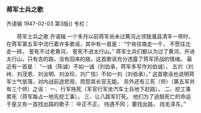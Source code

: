 ### 蒋军士兵之歌
齐语辑
1947-02-03
第3版()
专栏：

　　蒋军士兵之歌
    齐语辑
    一个多月以前蒋军尚未过黄河占领我濮县清丰一带时，在蒋军第五军中流行着许多歌谣，其中有一首是：
    “宁肯往南走一千，
    不愿往北走一砖，
    誓死不过老黄河，
    誓死不进太行山。”
    蒋军士兵们都以为过了黄河，开进太行山，只有去的路，没有回来的路，这首歌谣充分透露了蒋军厌战的情绪。
     最近有一首是：
     “一诚（陈诚）不如一诚（刘伯承，蒋军多写作刘伯诚），
     五刘（刘峙、刘茂恩、刘汝明、刘汝珍、刘广信）不如一刘（刘伯承）。”
     这首歌谣也说明蒋军士气低落，对内战前途悲观，而怨其长官无能。
     另外还有三死（师）（第五军共有三个师）之谣：
     一、行军拖死（军官行军坐汽车士兵地下赶路）。
     二、挖工事累死（蒋军每占一地先挖工事）。
     三、让八路军打死。
     他们为了逃脱死亡的命运于是又有一首找出路的歌子：
     中正不正，
     待遇不同；
     要找出路，
     找毛泽东。”
